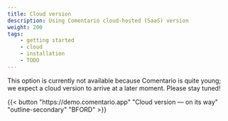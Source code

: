 ```yaml
---
title: Cloud version
description: Using Comentario cloud-hosted (SaaS) version
weight: 200
tags:
    - getting started
    - cloud
    - installation
    - TODO
---
```


This option is currently not available because Comentario is quite young; we expect a cloud version to arrive at a later moment. Please stay tuned!

<!--more-->

<p>
{{< button "https://demo.comentario.app" "Cloud version — on its way" "outline-secondary" "BFORD" >}}
</p>

